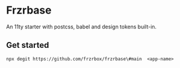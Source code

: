 # Frzrbase

An 11ty starter with postcss, babel and design tokens built-in.

## Get started

```shell
npx degit https://github.com/frzrbox/frzrbase\#main  <app-name>
```
